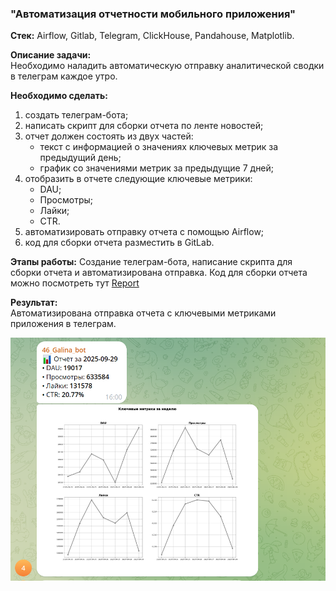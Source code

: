 ### "Автоматизация отчетности мобильного приложения"   

**Стек:** Airflow, Gitlab, Telegram, ClickHouse, Pandahouse, Matplotlib.  

**Описание задачи:**  
Необходимо наладить автоматическую отправку аналитической сводки в телеграм каждое утро.  

**Необходимо сделать:**  
1. создать телеграм-бота;   
2. написать скрипт для сборки отчета по ленте новостей;
3. отчет должен состоять из двух частей:
   - текст с информацией о значениях ключевых метрик за предыдущий день;
   - график со значениями метрик за предыдущие 7 дней;
4. отобразить в отчете следующие ключевые метрики:
   - DAU;
   - Просмотры;
   - Лайки;
   - CTR.
5. автоматизировать отправку отчета с помощью Airflow;    
4. код для сборки отчета разместить в GitLab.  

**Этапы работы:**
Создание телеграм-бота, написание скрипта для сборки отчета и автоматизирована отправка. Код для сборки отчета можно посмотреть тут [Report]()  

**Результат:**  
Автоматизирована отправка отчета с ключевыми метриками приложения в телеграм.  

![скриншот](скриншот_бот_1.png)

